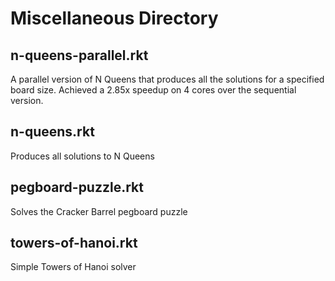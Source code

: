 # Miscellaneous Directory
## n-queens-parallel.rkt
A parallel version of N Queens that produces all the solutions for a specified board size. Achieved a 2.85x speedup on 4 cores over the sequential version.
## n-queens.rkt
Produces all solutions to N Queens
## pegboard-puzzle.rkt
Solves the Cracker Barrel pegboard puzzle
## towers-of-hanoi.rkt
Simple Towers of Hanoi solver